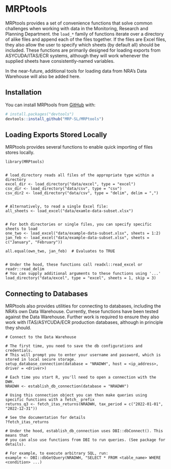 
<!-- README.md is generated from README.Rmd. Please edit that file -->

# MRPtools

<!-- badges: start -->
<!-- badges: end -->

MRPtools provides a set of convenience functions that solve common
challenges when working with data in the Monitoring, Research and
Planning Department. the `load_*` family of functions iterate over a
directory of alike files and append each of the files together. If the
files are Excel files, they also allow the user to specify which sheets
(by default all) should be included. These functions are primarily
designed for loading exports from ASYCUDA/ITAS/ECR systems, although
they will work whenever the supplied sheets have consistently-named
variables.

In the near-future, additional tools for loading data from NRA’s Data
Warehouse will also be added here.

## Installation

You can install MRPtools from [GitHub](https://github.com/) with:

``` r
# install.packages("devtools")
devtools::install_github("MRP-SL/MRPtools")
```

## Loading Exports Stored Locally

MRPtools provides several functions to enable quick importing of files
stores locally.

    library(MRPtools)


    # load_directory reads all files of the appropriate type within a directory
    excel_dir <- load_directory("data/excel", type = "excel")
    csv_dir <- load_directory("data/csv", type = "csv")
    csv_dir2 <- load_directory("data/csv", type = "delim", delim = ",")


    # Alternatively, to read a single Excel file: 
    all_sheets <- load_excel("data/examle-data-subset.xlsx")


    # For both directories or single files, you can specify specific sheets to load
    one_two <- load_excel("data/example-data-subset.xlsx", sheets = 1:2)
    jan_feb <- load_excel("data/example-data-subset.xlsx", sheets = c("January", "February"))

    all.equal(own_two, jan_feb)  # Evaluates to TRUE


    # Under the hood, these functions call readxl::read_excel or readr::read_delim
    # You can supply additional arguments to these functions using '...'
    load_directory("data/excel", type = "excel", sheets = 1, skip = 3)

## Connecting to Databases

MRPtools also provides utilities for connecting to databases, including
the NRA’s own Data Warehouse. Currently, these functions have been
tested against the Data Warehouse. Further work is required to ensure
they also work with ITAS/ASYCUDA/ECR production databases, although in
principle they should.

    # Connect to the Data Warehouse

    # The first time, you need to save the db configurations and credentials.
    # This will prompt you to enter your username and password, which is stored in local secure storage.
    setup_database_connection(database = "NRADWH", host = <ip_address>, driver = <driver>)

    # Each time you start R, you'll need to open a connection with the DWH.
    NRADWH <- establish_db_connection(database = "NRADWH")

    # Using this connection object you can then make queries using specific functions with a fetch_ prefix
    returns_q3 <- fetch_itas_returns(NRADWH, tax_period = c("2022-01-01", "2022-12-31"))

    # See the documentation for details 
    ?fetch_itas_returns

    # Under the hood, establish_db_connection uses DBI::dbConnect(). This means that 
    # you can also use functions from DBI to run queries. (See package for details).

    # For example, to execute arbitrary SQL, run:
    example <- DBI::dbGetQuery(NRADWH, "SELECT * FROM <table_name> WHERE <condition> ...)
